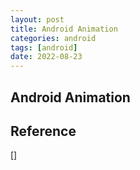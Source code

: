```yaml
---
layout: post
title: Android Animation
categories: android
tags: [android]
date: 2022-08-23
---
```


## Android Animation

## Reference
[]
